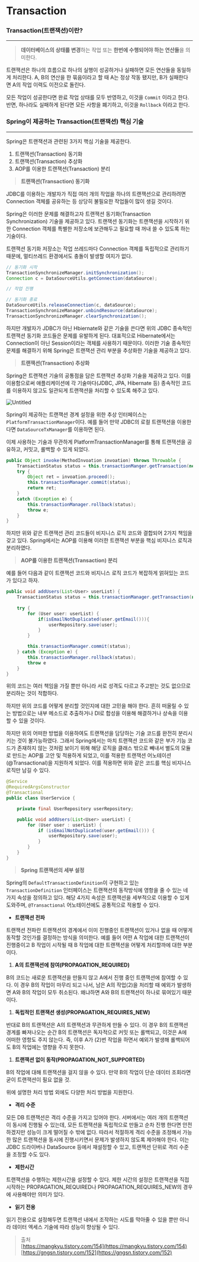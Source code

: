 # Transaction

### Transaction(트랜잭션)이란?

---

> **데이터베이스의 상태를 변경**하는 작업 또는 **한번에 수행되어야 하는 연산들**을 의미한다.
>

트랜잭션은 하나의 흐름으로 하나의 실행이 성공하거나 실패하면 모든 연산들을 동일하게 처리한다.
A, B의 연산을 한 묶음이라고 할 때 A는 정상 작동 됐지만, B가 실패한다면 A의 작업 이력도 이전으로 돌린다.

모든 작업이 성공한다면 완료 작업 상태를 모두 반영하고, 이것을 `Commit` 이라고 한다.
반면, 하나라도 실패하게 된다면 모든 사항을 폐기하고, 이것을 `Rollback` 이라고 한다.

### Spring이 제공하는 Transaction(트랜잭션) 핵심 기술

---

Spring은 트랜잭션과 관련된 3가지 핵심 기술을 제공한다.

1. 트랜잭션(Transaction) 동기화
2. 트랜잭션(Transaction) 추상화
3. AOP를 이용한 트랜잭션(Transaction) 분리

> **트랜잭션(Transaction) 동기화**
>

JDBC를 이용하는 개발자가 직접 여러 개의 작업을 하나의 트랜잭션으로 관리하려면 Connection 객체를 공유하는 등 상당히 불필요한 작업들이 많이 생길 것이다.

Spring은 이러한 문제를 해결하고자 트랜잭션 동기화(Transaction Synchronization) 기술을 제공하고 있다. 트랜잭션 동기화는 트랜잭션을 시작하기 위한 Connection 객체를 특별한 저장소에 보관해두고 필요할 때 꺼내 쓸 수 있도록 하는 기술이다.

트랜잭션 동기화 저장소는 작업 쓰레드마다 Connection 객체를 독립적으로 관리하기 때문에, 멀티쓰레드 환경에서도 충돌이 발생할 여지가 없다.

```java
// 동기화 시작
TransactionSynchronizeManager.initSynchronization();
Connection c = DataSourceUtils.getConnection(dataSource);

// 작업 진행

// 동기화 종료
DataSourceUtils.releaseConnection(c, dataSource);
TransactionSynchronizeManager.unbindResource(dataSource);
TransactionSynchronizeManager.clearSynchronization();
```

하지만 개발자가 JDBC가 아닌 Hbiernate와 같은 기술을 쓴다면 위의 JDBC 종속적인 트랜잭션 동기화 코드들은 문제를 유발하게 된다. 대표적으로 Hibernate에서는 Connection이 아닌 Session이라는 객체를 사용하기 때문이다. 이러한 기술 종속적인 문제를 해결하기 위해 Spring은 트랜잭션 관리 부분을 추상화한 기술을 제공하고 있다.

> **트랜잭션(Transaction) 추상화**
>

Spring은 트랜잭션 기술의 공통점을 담은 트랜잭션 추상화 기술을 제공하고 있다. 이를 이용함으로써 애플리케이션에 각 기술마다(JDBC, JPA, Hibernate 등) 종속적인 코드를 이용하지 않고도 일관되게 트랜잭션을 처리할 수 있도록 해주고 있다.

![Untitled](https://s3-us-west-2.amazonaws.com/secure.notion-static.com/a7a01de4-5ad2-443f-a904-2b37630b5aed/Untitled.png)

Spring이 제공하는 트랜잭션 경계 설정을 위한 추상 인터페이스는 `PlatformTransactionManager`이다. 예를 들어 만약 JDBC의 로컬 트랜잭션을 이용한다면 `DataSourceTxManager`를 이용하면 된다.

이제 사용하는 기술과 무관하게 PlatformTransactionManager를 통해 트랜잭션을 공유하고, 커밋고, 롤백할 수 있게 되었다.

```java
public Object invoke(MethodInvoation invoation) throws Throwable {
	TransactionStatus status = this.transactionManger.getTransaction(new DefaultTransactionDefinition());
	try {
		Object ret = invoation.proceed();
		this.transactionManager.commit(status);
		return ret;
	} 
	catch (Exception e) {
		this.transactionManager.rollback(status);
		throw e;
	}
}
```

하지만 위와 같은 트랜잭션 관리 코드들이 비지니스 로직 코드와 결합되어 2가지 책임을 갖고 있다. Spring에서는 AOP를 이용해 이러한 트랜잭션 부분을 핵심 비지니스 로직과 분리하였다.

> **AOP를 이용한 트랜잭션(Transaction) 분리**
>

예를 들어 다음과 같이 트랜잭션 코드와 비지니스 로직 코드가 복잡하게 얽혀있는 코드가 있다고 하자.

```java
public void addUsers(List<User> userList) {
	TransactionStatus status = this.transactionManager.getTransaction(new DefaultTransactionDefinition());
	
	try {
		for (User user: userList) {
			if(isEmailNotDuplicated(user.getEmail())){
				userRepository.save(user);
			}
		}

		this.transactionManager.commit(status);
	} catch (Exception e) {
		this.transactionManager.rollback(status);
		throw e
	}
}
```

위의 코드는 여러 책임을 가질 뿐만 아니라 서로 성격도 다르고 주고받는 것도 없으므로 분리하는 것이 적합하다.

하지만 위의 코드를 어떻게 분리할 것인지에 대한 고민을 해야 한다. 흔히 떠올릴 수 있는 방법으로는 내부 메소드로 추출하거나 DI로 합성을 이용해 해결하거나 상속을 이용할 수 있을 것이다.

하지만 위의 어떠한 방법을 이용하여도 트랜잭션을 담당하는 기술 코드를 완전히 분리시키는 것이 불가능하였다. 그래서 Spring에서는 마치 트랜잭션 코드와 같은 부가 기능 코드가 존재하지 않는 것처럼 보이기 위해 해당 로직을  클래스 밖으로 빼내서 별도의 모듈로 만드는 AOP를 고안 및 적용하게 되었고, 이를 적용한 트랜잭션 어노테이션(@Transactional)을 지원하게 되었다. 이를 적용하면 위와 같은 코드를 핵심 비지니스 로직만 남길 수 있다.

```java
@Service
@RequiredArgsConstructor
@Transactional
public class UserService {

    private final UserRepository userRepository;

    public void addUsers(List<User> userList) {
        for (User user : userList) {
            if (isEmailNotDuplicated(user.getEmail())) {
                userRepository.save(user);
            }
        }
    }
}
```

> **Spring 트랜잭션의 세부 설정**
>

Spring의 `DefaultTransactionDefinition`이 구현하고 있는 `TransactionDefinition` 인터페이스는 트랜잭션의 동작방식에 영항을 줄 수 있는 네 가지 속성을 정의하고 있다. 해당 4가지 속성은 트랜잭션을 세부적으로 이용할 수 있게 도와주며, `@Transactional` 어노테이션에도 공통적으로 적용할 수 있다.

- **트랜잭션 전파**

트랜잭션 전파란 트랜잭션의 경계에서 이미 진행중인 트랜잭션이 있거나 없을 때 어떻게 동작할 것인가를 결정하는 방식을 의미한다. 예를 들어 어떤 A 작업에 대한 트랜잭션이 진행중이고 B 작업이 시작될 때 B 작업에 대한 트랜잭션을 어떻게 처리할까에 대한 부분이다.

1. **A의 트랜잭션에 참여(PROPAGATION_REQUIRED)**

B의 코드는 새로운 트랜잭션을 만들지 않고 A에서 진행 중인 트랜잭션에 참여할 수 있다. 이 경우 B의 작업이 마무리 되고 나서, 남은 A의 작업(2)을 처리할 때 예외가 발생하면 A와 B의 작업이 모두 취소된다. 왜냐하면 A와 B의 트랜잭션이 하나로 묶여있기 때문이다.

1. **독립적인 트랜잭션 생성(PROPAGATION_REQUIRES_NEW)**

반대로 B의 트랜잭션은 A의 트랜잭션과 무관하게 만들 수 있다. 이 경우 B의 트랜잭션 경계를 빠져나오는 순간 B의 트랜잭션은 독자적으로 커밋 또는 롤백되고, 이것은 A에 어떠한 영항도 주지 않는다. 즉, 이후 A가 (2)번 작업을 하면서 예외가 발생해 롤백되어도 B의 작업에는 영향을 주지 못한다.

1. **트랜잭션 없이 동작(PROPAGATION_NOT_SUPPORTED)**

B의 작업에 대해 트랜잭션을 걸지 않을 수 있다. 만약 B의 작업이 단순 데이터 조회라면 굳이 트랜잭션이 필요 없을 것.

위에 설명한 처리 방법 외에도 다양한 처리 방법을 지원한다.

- **격리 수준**

모든 DB 트랜잭션은 격리 수준을 가지고 있어야 한다. 서버에서는 여러 개의 트랜잭션이 동시에 진행될 수 있는데, 모든 트랜잭션을 독립적으로 만들고 순차 진행 한다면 안전하겠지만 성능이 크게 떨어질 수 밖에 없다. 따라서 적절하게 격리 수준을 조정해서 가능한 많은 트랜잭션을 동시에 진행시키면서 문제가 발생하지 않도록 제어해야 한다. 이는 JDBC 드라이버나 DataSource 등에서 재설정할 수 있고, 트랜잭션 단위로 격리 수준을 조정할 수도 있다.

- **제한시간**

트랜잭션을 수행하는 제한시간을 설정할 수 있다. 제한 시간의 설정은 트랜잭션을 직접 시작하는 PROPAGATION_REQUIRED나 PROPAGATION_REQUIRES_NEW의 경우에 사용해야만 의미가 있다.

- **읽기 전용**

읽기 전용으로 설정해두면 트랜잭션 내에서 조작하는 시도를 막아줄 수 있을 뿐만 아니라 데이터 엑세스 기술에 따라 성능이 향상될 수 있다.




> 출처<br>
[https://mangkyu.tistory.com/154](https://mangkyu.tistory.com/154)<br>
[https://gngsn.tistory.com/152](https://gngsn.tistory.com/152)
>